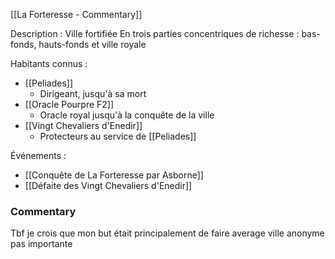 [[La Forteresse - Commentary]]

Description :
Ville fortifiée
En trois parties concentriques de richesse : bas-fonds, hauts-fonds et ville royale

Habitants connus :
- [[Peliades]]
	- Dirigeant, jusqu'à sa mort
- [[Oracle Pourpre F2]]
	- Oracle royal jusqu'à la conquête de la ville
- [[Vingt Chevaliers d'Enedir]]
	- Protecteurs au service de [[Peliades]]

Événements :
- [[Conquête de La Forteresse par Asborne]]
- [[Défaite des Vingt Chevaliers d'Enedir]]


### Commentary

Tbf je crois que mon but était principalement de faire average ville anonyme pas importante